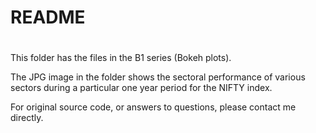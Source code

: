 # README
#
This folder has the files in the B1 series (Bokeh plots).

The JPG image in the folder shows the sectoral performance of various sectors during a particular one year period for the NIFTY index.

For original source code, or answers to questions, please contact me directly.
